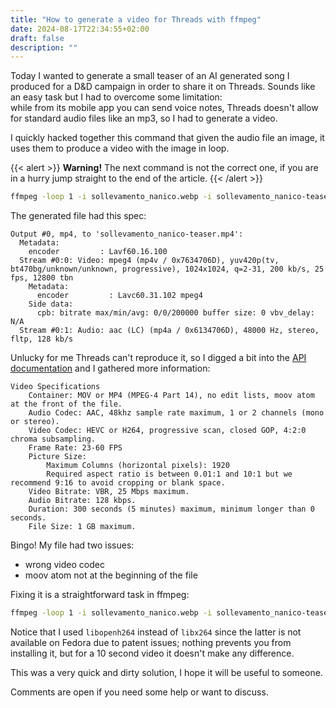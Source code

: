 ```yaml
---
title: "How to generate a video for Threads with ffmpeg"
date: 2024-08-17T22:34:55+02:00
draft: false
description: ""
---
```

Today I wanted to generate a small teaser of an AI generated song I produced for a D&D campaign in order to share it on Threads. Sounds like an easy task but I had to overcome some limitation:  
while from its mobile app you can send voice notes, Threads doesn't allow for standard audio files like an mp3, so I had to generate a video.

I quickly hacked together this command that given the audio file an image, it uses them to produce a video with the image in loop.

{{< alert >}}
**Warning!** The next command is not the correct one, if you are in a hurry jump straight to the end of the article.
{{< /alert >}}

```bash
ffmpeg -loop 1 -i sollevamento_nanico.webp -i sollevamento_nanico-teaser.mp3 -shortest sollevamento_nanico-teaser.mp4
```

The generated file had this spec:

```
Output #0, mp4, to 'sollevamento_nanico-teaser.mp4':
  Metadata:
    encoder         : Lavf60.16.100
  Stream #0:0: Video: mpeg4 (mp4v / 0x7634706D), yuv420p(tv, bt470bg/unknown/unknown, progressive), 1024x1024, q=2-31, 200 kb/s, 25 fps, 12800 tbn
    Metadata:
      encoder         : Lavc60.31.102 mpeg4
    Side data:
      cpb: bitrate max/min/avg: 0/0/200000 buffer size: 0 vbv_delay: N/A
  Stream #0:1: Audio: aac (LC) (mp4a / 0x6134706D), 48000 Hz, stereo, fltp, 128 kb/s
```

Unlucky for me Threads can't reproduce it, so I digged a bit into the [API documentation](https://developers.facebook.com/docs/threads/overview/) and I gathered more information:

```
Video Specifications
    Container: MOV or MP4 (MPEG-4 Part 14), no edit lists, moov atom at the front of the file.
    Audio Codec: AAC, 48khz sample rate maximum, 1 or 2 channels (mono or stereo).
    Video Codec: HEVC or H264, progressive scan, closed GOP, 4:2:0 chroma subsampling.
    Frame Rate: 23-60 FPS
    Picture Size:
        Maximum Columns (horizontal pixels): 1920
        Required aspect ratio is between 0.01:1 and 10:1 but we recommend 9:16 to avoid cropping or blank space.
    Video Bitrate: VBR, 25 Mbps maximum.
    Audio Bitrate: 128 kbps.
    Duration: 300 seconds (5 minutes) maximum, minimum longer than 0 seconds.
    File Size: 1 GB maximum.
```

Bingo! My file had two issues:
- wrong video codec
- moov atom not at the beginning of the file

Fixing it is a straightforward task in ffmpeg:

```bash
ffmpeg -loop 1 -i sollevamento_nanico.webp -i sollevamento_nanico-teaser.mp3 -shortest -c:v libopenh264 -movflags faststart sollevamento_nanico-teaser.mp4
```

Notice that I used `libopenh264` instead of `libx264` since the latter is not available on Fedora due to patent issues; nothing prevents you from installing it, but for a 10 second video it doesn't make any difference.

This was a very quick and dirty solution, I hope it will be useful to someone.

Comments are open if you need some help or want to discuss.